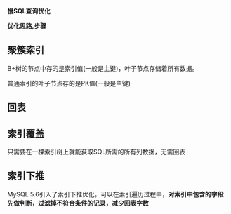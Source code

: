**慢SQL查询优化**

**优化思路,步骤**





## 聚簇索引

B+树的节点中存的是索引值(一般是主键)，叶子节点存储着所有数据。

普通索引的叶子节点存的是PK值(一般是主键)



## 回表



## 索引覆盖

只需要在一棵索引树上就能获取SQL所需的所有列数据，无需回表



## 索引下推

MySQL 5.6引入了索引下推优化，可以在索引遍历过程中，**对索引中包含的字段先做判断，过滤掉不符合条件的记录，减少回表字数**

